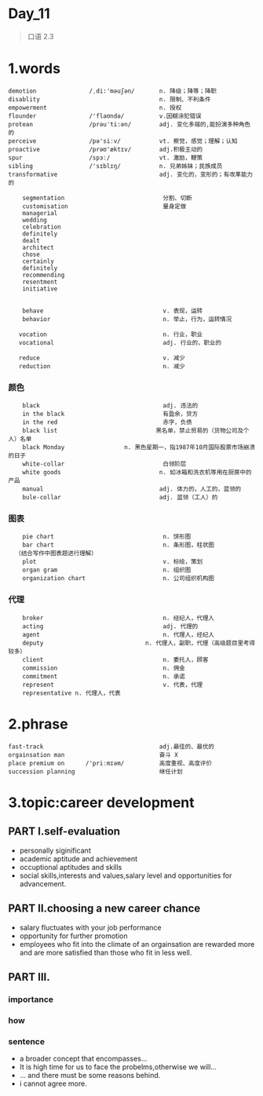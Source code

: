 # Day_11
> 口语 2.3 
# 1.words
    demotion               /ˌdi:'məuʃən/       n. 降级；降等；降职
    disablity                                  n. 限制、不利条件
    empowerment                                n. 授权
    flounder               /'flaʊndə/          v.因糊涂犯错误
    protean                /prəuˈti:ən/        adj. 变化多端的,能扮演多种角色的
    perceive               /pə'siːv/           vt. 察觉，感觉；理解；认知
    proactive              /prəʊ'æktɪv/        adj.积极主动的
    spur                   /spɜː/              vt. 激励，鞭策
    sibling                /'sɪblɪŋ/           n. 兄弟姊妹；民族成员
    transformative                             adj. 变化的，变形的；有改革能力的

        segmentation                            分割、切断
        customisation                           量身定做
        managerial
        wedding
        celebration
        definitely
        dealt
        architect
        chose
        certainly
        definitely
        recommending
        resentment
        initiative


        behave                                  v. 表现，运转
        behavior                                n. 举止，行为，运转情况

       vocation                                 n. 行业，职业
       vocational                               adj. 行业的，职业的 

       reduce                                   v. 减少
       reduction                                n. 减少
 
### 颜色
        black                                   adj. 违法的
        in the black                            有盈余，贷方
        in the red                              赤字，负债
        black list                            黑名单，禁止贸易的（货物公司及个人）名单
        black Monday                 n. 黑色星期一，指1987年10月国际股票市场崩溃的日子
        white-collar                            白领阶层
        white goods                            n. 如冰箱和洗衣机等用在厨房中的产品
        manual                                 adj. 体力的，人工的，蓝领的
        bule-collar                            adj. 蓝领（工人）的

### 图表
        pie chart                               n. 饼形图
        bar chart                               n. 条形图，柱状图
      （结合写作中图表题进行理解）
        plot                                    v. 标绘，策划
        organ gram                              n. 组织图
        organization chart                      n. 公司组织机构图

### 代理
        broker                                  n. 经纪人，代理人
        acting                                  adj. 代理的     
        agent                                   n. 代理人，经纪人
        deputy                             n. 代理人，副职，代理（高级题目里考得较多）
        client                                  n. 委托人，顾客
        commission                              n. 佣金
        commitment                              n. 承诺
        represent                               v. 代表，代理
        representative n. 代理人，代表



# 2.phrase
    fast-track                                 adj.最佳的、最优的
    orgainsation man                           奋斗 X
    place premium on      /'priːmɪəm/          高度重视、高度评价
    succession planning                        继任计划

# 3.topic:career development
## PART I.self-evaluation
- personally siginificant
- academic aptitude and achievement
- occuptional aptitudes and skills
- social skills,interests and values,salary level and opportunities for advancement.

## PART II.choosing a new career chance
- salary fluctuates with your job performance
- opportunity for further promotion
- employees who fit into the climate of an orgainsation are rewarded more and 
are more satisfied than those who fit in less well.

## PART III.
### importance
### how
### sentence
- a broader concept that encompasses...
- It is high time for us to face the probelms,otherwise we will...
- ... and there must be some reasons behind.
- i cannot agree more.

